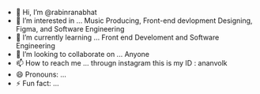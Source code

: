 - 👋 Hi, I’m @rabinranabhat
- 👀 I’m interested in ... Music Producing, Front-end devlopment Designing, Figma, and Software Engineering   
- 🌱 I’m currently learning ... Front end Develoment and Software Engineering
- 💞️ I’m looking to collaborate on ... Anyone 
- 📫 How to reach me ... througn instagram this is my ID : ananvolk
- 😄 Pronouns: ...
- ⚡ Fun fact: ... 

<!---
rabinranabhat/rabinranabhat is a ✨ special ✨ repository because its `README.md` (this file) appears on your GitHub profile.
You can click the Preview link to take a look at your changes.
--->

